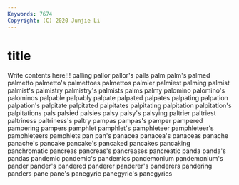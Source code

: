 ```yaml
---
Keywords: 7674
Copyright: (C) 2020 Junjie Li
---
```


# title

Write contents here!!!
palling 
pallor 
pallor's 
palls 
palm 
palm's 
palmed 
palmetto 
palmetto's 
palmettoes
palmettos 
palmier 
palmiest 
palming 
palmist 
palmist's 
palmistry 
palmistry's 
palmists 
palms
palmy 
palomino 
palomino's 
palominos 
palpable 
palpably 
palpate 
palpated 
palpates 
palpating
palpation 
palpation's 
palpitate 
palpitated 
palpitates 
palpitating 
palpitation 
palpitation's 
palpitations 
pals
palsied 
palsies 
palsy 
palsy's 
palsying 
paltrier 
paltriest 
paltriness 
paltriness's 
paltry
pampas 
pampas's 
pamper 
pampered 
pampering 
pampers 
pamphlet 
pamphlet's 
pamphleteer 
pamphleteer's
pamphleteers 
pamphlets 
pan 
pan's 
panacea 
panacea's 
panaceas 
panache 
panache's 
pancake
pancake's 
pancaked 
pancakes 
pancaking 
panchromatic 
pancreas 
pancreas's 
pancreases 
pancreatic 
panda
panda's 
pandas 
pandemic 
pandemic's 
pandemics 
pandemonium 
pandemonium's 
pander 
pander's 
pandered
panderer 
panderer's 
panderers 
pandering 
panders 
pane 
pane's 
panegyric 
panegyric's 
panegyrics
